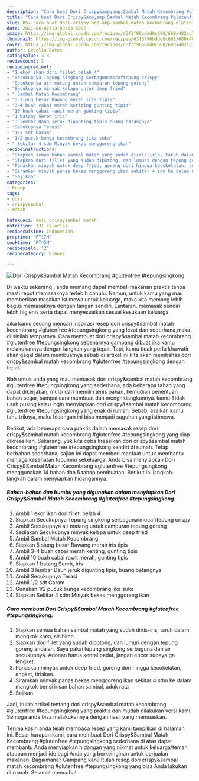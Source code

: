 ```yaml
---
description: "Cara buat Dori Crispy&amp;amp;Sambal Matah Kecombrang #glutenfree #tepungsingkong yang enak Untuk Jualan"
title: "Cara buat Dori Crispy&amp;amp;Sambal Matah Kecombrang #glutenfree #tepungsingkong yang enak Untuk Jualan"
slug: 857-cara-buat-dori-crispy-and-amp-sambal-matah-kecombrang-glutenfree-tepungsingkong-yang-enak-untuk-jualan
date: 2021-06-02T13:08:23.500Z
image: https://img-global.cpcdn.com/recipes/d3f3f96bddd0c608/680x482cq70/dori-crispysambal-matah-kecombrang-glutenfree-tepungsingkong-foto-resep-utama.jpg
thumbnail: https://img-global.cpcdn.com/recipes/d3f3f96bddd0c608/680x482cq70/dori-crispysambal-matah-kecombrang-glutenfree-tepungsingkong-foto-resep-utama.jpg
cover: https://img-global.cpcdn.com/recipes/d3f3f96bddd0c608/680x482cq70/dori-crispysambal-matah-kecombrang-glutenfree-tepungsingkong-foto-resep-utama.jpg
author: Cecelia Bates
ratingvalue: 3.3
reviewcount: 3
recipeingredient:
- "1 ekor ikan dori fillet belah 4"
- "Secukupnya Tepung singkong serbagunamocaftepung crispy"
- "Secukupnya air matang untuk campuran tepung goreng"
- "Secukupnya minyak kelapa untuk deep fried"
- " Sambal Matah Kecombrang"
- "5 siung besar Bawang merah iris tipis"
- "3-4 buah cabai merah keriting gunting tipis"
- "10 buah cabai rawit merah gunting tipis"
- "1 batang Sereh iris"
- "3 lembar Daun jeruk digunting tipis buang batangnya"
- "Secukupnya Terasi"
- "1/2 sdt Garam"
- "1/2 pucuk bunga kecombrang jika suka"
- " Sekitar 4 sdm Minyak bekas menggoreng ikan"
recipeinstructions:
- "Siapkan semua bahan sambal matah yang sudah diiris-iris, taruh dalam mangkok kaca, sisihkan."
- "Siapkan dori fillet yang sudah dipotong, dan lumuri dengan tepung goreng andalan. Saya pakai tepung singkong serbaguna dan air secukupnya. Adonan harus kental padat, jangan encer supaya ga lengket."
- "Panaskan minyak untuk deep fried, goreng dori hingga kecokelatan, angkat, tiriskan."
- "Siramkan minyak panas bekas menggoreng ikan sekitar 4 sdm ke dalam mangkok berisi irisan bahan sambal, aduk rata"
- "Sajikan"
categories:
- Resep
tags:
- dori
- crispysambal
- matah

katakunci: dori crispysambal matah 
nutrition: 131 calories
recipecuisine: Indonesian
preptime: "PT17M"
cooktime: "PT45M"
recipeyield: "2"
recipecategory: Dinner

---
```



![Dori Crispy&amp;Sambal Matah Kecombrang #glutenfree #tepungsingkong](https://img-global.cpcdn.com/recipes/d3f3f96bddd0c608/680x482cq70/dori-crispysambal-matah-kecombrang-glutenfree-tepungsingkong-foto-resep-utama.jpg)

Di waktu  sekarang , anda memang dapat membeli makanan praktis tanpa mesti repot memasaknya terlebih dahulu. Namun, untuk kamu yang mau memberikan masakan istimewa untuk keluarga, maka kita memang lebih bagus memasaknya dengan tangan sendiri. Lantaran, memasak sendiri lebih higienis serta dapat menyesuaikan sesuai kesukaan keluarga.

Jika kamu sedang mencari inspirasi resep dori crispy&amp;sambal matah kecombrang #glutenfree #tepungsingkong yang lezat dan sederhana,maka di sinilah tempatnya. Cara membuat dori crispy&amp;sambal matah kecombrang #glutenfree #tepungsingkong  sebenarnya gampang dibuat jika kamu melakukannya dengan langkah yang tepat. Tapi, kamu tidak perlu khawatir akan gagal dalam membuatnya 
sebab di artikel ini kita akan membahas dori crispy&amp;sambal matah kecombrang #glutenfree #tepungsingkong dengan tepat.  



Nah untuk anda yang mau memasak dori crispy&amp;sambal matah kecombrang #glutenfree #tepungsingkong yang sederhana, ada beberapa tahap yang dapat dikerjakan, mulai dari memilih jenis bahan, kemudian penentuan bahan segar, sampai cara membuat dan menghidangkannya. kamu Tidak usah pusing kalau ingin menyiapkan dori crispy&amp;sambal matah kecombrang #glutenfree #tepungsingkong yang enak di rumah. Sebab, asalkan kamu  tahu triknya, maka hidangan ini bisa menjadi suguhan yang istimewa.

Berikut, ada beberapa cara praktis  dalam memasak resep dori crispy&amp;sambal matah kecombrang #glutenfree #tepungsingkong yang siap dikreasikan. Sekarang, yuk kita coba kreasikan dori crispy&amp;sambal matah kecombrang #glutenfree #tepungsingkong sendiri di rumah. Tetap berbahan sederhana, sajian ini dapat memberi manfaat untuk membantu menjaga kesehatan tubuhmu sekeluarga. Anda bisa menyiapkan Dori Crispy&amp;Sambal Matah Kecombrang #glutenfree #tepungsingkong menggunakan 14 bahan dan 5 tahap pembuatan. Berikut ini langkah-langkah dalam menyiapkan hidangannya.

<!--inarticleads1-->

##### Bahan-bahan dan bumbu yang digunakan dalam menyiapkan Dori Crispy&amp;Sambal Matah Kecombrang #glutenfree #tepungsingkong:

1. Ambil 1 ekor ikan dori fillet, belah 4
1. Siapkan Secukupnya Tepung singkong serbaguna/mocaf/tepung crispy
1. Ambil Secukupnya air matang untuk campuran tepung goreng
1. Sediakan Secukupnya minyak kelapa untuk deep fried
1. Ambil  Sambal Matah Kecombrang
1. Siapkan 5 siung besar Bawang merah iris tipis
1. Ambil 3-4 buah cabai merah keriting, gunting tipis
1. Ambil 10 buah cabai rawit merah, gunting tipis
1. Siapkan 1 batang Sereh, iris
1. Ambil 3 lembar Daun jeruk digunting tipis, buang batangnya
1. Ambil Secukupnya Terasi
1. Ambil 1/2 sdt Garam
1. Gunakan 1/2 pucuk bunga kecombrang jika suka
1. Siapkan  Sekitar 4 sdm Minyak bekas menggoreng ikan




<!--inarticleads2-->

##### Cara membuat Dori Crispy&amp;Sambal Matah Kecombrang #glutenfree #tepungsingkong:

1. Siapkan semua bahan sambal matah yang sudah diiris-iris, taruh dalam mangkok kaca, sisihkan.
1. Siapkan dori fillet yang sudah dipotong, dan lumuri dengan tepung goreng andalan. Saya pakai tepung singkong serbaguna dan air secukupnya. Adonan harus kental padat, jangan encer supaya ga lengket.
1. Panaskan minyak untuk deep fried, goreng dori hingga kecokelatan, angkat, tiriskan.
1. Siramkan minyak panas bekas menggoreng ikan sekitar 4 sdm ke dalam mangkok berisi irisan bahan sambal, aduk rata
1. Sajikan




Jadi, itulah artikel tentang  dori crispy&amp;sambal matah kecombrang #glutenfree #tepungsingkong  yang praktis dan mudah dilakukan versi kami. Semoga anda bisa melakukannya dengan hasil yang memuaskan. 

Terima kasih anda telah membaca resep yang kami tampilkan di halaman ini. Besar harapan kami, cara membuat  Dori Crispy&amp;Sambal Matah Kecombrang #glutenfree #tepungsingkong sederhana di atas dapat membantu Anda menyiapkan hidangan yang nikmat untuk keluarga/teman ataupun menjadi ide bagi Anda yang berkeinginan untuk berjualan makanan. Bagaimana? Gampang kan? Itulah resep dori crispy&amp;sambal matah kecombrang #glutenfree #tepungsingkong yang bisa Anda lakukan di rumah. Selamat mencoba!

